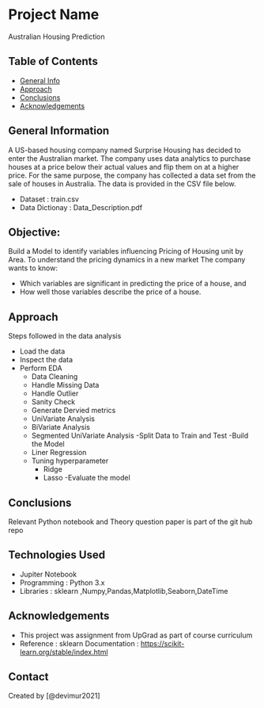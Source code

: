 # Project Name
Australian Housing Prediction


## Table of Contents
* [General Info](#general-information)
* [Approach](#technologies-used)
* [Conclusions](#conclusions)
* [Acknowledgements](#acknowledgements)



## General Information

A US-based housing company named Surprise Housing has decided to enter the Australian market. The company uses data analytics to purchase houses at a price below their actual values and flip them on at a higher price. For the same purpose, the company has collected a data set from the sale of houses in Australia. The data is provided in the CSV file below.

- Dataset         : train.csv
- Data Dictionay  : Data_Description.pdf

## Objective:
Build a Model to identify variables influencing Pricing of Housing unit by Area. To understand the pricing dynamics in a new market
The company wants to know:

- Which variables are significant in predicting the price of a house, and
- How well those variables describe the price of a house.

## Approach
Steps followed in the data analysis
- Load the data
- Inspect the data
- Perform EDA
  - Data Cleaning
  - Handle Missing Data
  - Handle Outlier
  - Sanity Check
  - Generate Dervied metrics
  - UniVariate Analysis
  - BiVariate Analysis
  - Segmented UniVariate Analysis
 -Split Data to Train and Test
 -Build the Model 
  - Liner Regression
  - Tuning hyperparameter 
      - Ridge
      - Lasso
  -Evaluate the model
 
## Conclusions
Relevant Python notebook and Theory question paper is part of the git hub repo


## Technologies Used
- Jupiter Notebook
- Programming : Python 3.x
- Libraries : sklearn ,Numpy,Pandas,Matplotlib,Seaborn,DateTime


## Acknowledgements
- This project was assignment from UpGrad as part of course curriculum
- Reference : sklearn Documentation : https://scikit-learn.org/stable/index.html


## Contact
Created by [@devimur2021] 


